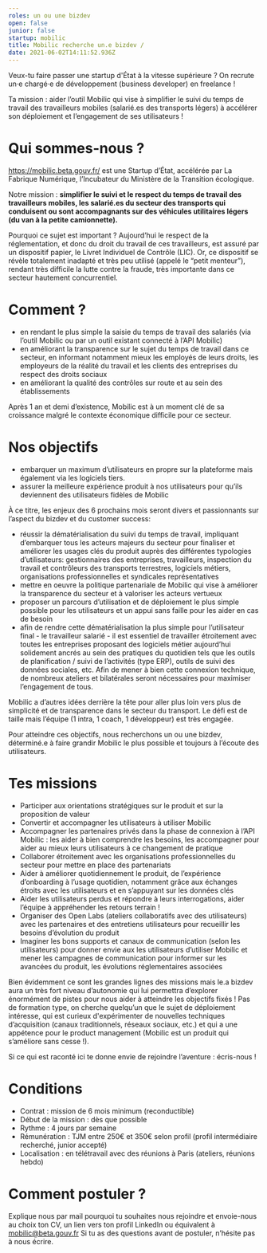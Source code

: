 ```yaml
---
roles: un ou une bizdev
open: false
junior: false
startup: mobilic
title: Mobilic recherche un.e bizdev /
date: 2021-06-02T14:11:52.936Z
---
```


Veux-tu faire passer une startup d'État à la vitesse supérieure ? On recrute un·e chargé·e de développement (business developer) en freelance !

Ta mission : aider l’outil Mobilic qui vise à simplifier le suivi du temps de travail des travailleurs mobiles (salarié.es des transports légers) à accélérer son déploiement et l’engagement de ses utilisateurs !

# Qui sommes-nous ?

https://mobilic.beta.gouv.fr/ est une Startup d’État, accélérée par La Fabrique Numérique, l’Incubateur du Ministère de la Transition écologique.

Notre mission : **simplifier le suivi et le respect du temps de travail des travailleurs mobiles, les salarié.es du secteur des transports qui conduisent ou sont accompagnants sur des véhicules utilitaires légers (du van à la petite camionnette).**

Pourquoi ce sujet est important ? Aujourd’hui le respect de la réglementation, et donc du droit du travail de ces travailleurs, est assuré par un dispositif papier, le Livret Individuel de Contrôle (LIC). Or, ce dispositif se révèle totalement inadapté et très peu utilisé (appelé le “petit menteur”), rendant très difficile la lutte contre la fraude, très importante dans ce secteur hautement concurrentiel.
 
# Comment ?

- en rendant le plus simple la saisie du temps de travail des salariés (via l’outil Mobilic ou par un outil existant connecté à l’API Mobilic)
- en améliorant la transparence sur le sujet du temps de travail dans ce secteur, en informant notamment mieux les employés de leurs droits, les employeurs de la réalité du travail et les clients des entreprises du respect des droits sociaux 
- en améliorant la qualité des contrôles sur route et au sein des établissements
 
Après 1 an et demi d’existence, Mobilic est à un moment clé de sa croissance malgré le contexte économique difficile pour ce secteur. 

# Nos objectifs

- embarquer un maximum d’utilisateurs en propre sur la plateforme mais également via les logiciels tiers.
- assurer la meilleure expérience produit à nos utilisateurs pour qu’ils deviennent des utilisateurs fidèles de Mobilic 
 
À ce titre, les enjeux des 6 prochains mois seront divers et passionnants sur l’aspect du bizdev et du customer success: 

- réussir la dématérialisation du suivi du temps de travail, impliquant d’embarquer tous les acteurs majeurs du secteur pour finaliser et améliorer les usages clés du produit auprès des différentes typologies d’utilisateurs: gestionnaires des entreprises, travailleurs, inspection du travail et contrôleurs des transports terrestres, logiciels métiers, organisations professionnelles et syndicales représentatives
- mettre en oeuvre la politique partenariale de Mobilic qui vise à améliorer la transparence du secteur et à valoriser les acteurs vertueux
- proposer un parcours d’utilisation et de déploiement le plus simple possible pour les utilisateurs et un appui sans faille pour les aider en cas de besoin 
- afin de rendre cette dématérialisation la plus simple pour l’utilisateur final - le travailleur salarié - il est essentiel de travailler étroitement avec toutes les entreprises proposant des logiciels métier aujourd’hui solidement ancrés au sein des pratiques du quotidien tels que les outils de planification / suivi de l’activités (type ERP), outils de suivi des données sociales, etc. Afin de mener à bien cette connexion technique, de nombreux ateliers et bilatérales seront nécessaires pour maximiser l’engagement de tous.
  
Mobilic a d’autres idées derrière la tête pour aller plus loin vers plus de simplicité et de transparence dans le secteur du transport. Le défi est de taille mais l’équipe (1 intra, 1 coach, 1 développeur) est très engagée.
 
Pour atteindre ces objectifs, nous recherchons un ou une bizdev, déterminé.e à faire grandir Mobilic le plus possible et toujours à l’écoute des utilisateurs.

# Tes missions 

- Participer aux orientations stratégiques sur le produit et sur la proposition de valeur
- Convertir et accompagner les utilisateurs à utiliser Mobilic
- Accompagner les partenaires privés dans la phase de connexion à l’API Mobilic : les aider à bien comprendre les besoins, les accompagner pour aider au mieux leurs utilisateurs à ce changement de pratique 
- Collaborer étroitement avec les organisations professionnelles du secteur pour mettre en place des partenariats
- Aider à améliorer quotidiennement le produit, de l’expérience d’onboarding à l’usage quotidien, notamment grâce aux échanges étroits avec les utilisateurs et en s’appuyant sur les données clés 
- Aider les utilisateurs perdus et répondre à leurs interrogations, aider l’équipe à appréhender les retours terrain ! 
- Organiser des Open Labs (ateliers collaboratifs avec des utilisateurs) avec les partenaires et des entretiens utilisateurs pour recueillir les besoins d’évolution du produit
- Imaginer les bons supports et canaux de communication (selon les utilisateurs) pour donner envie aux les utilisateurs d’utiliser Mobilic et mener les campagnes de communication pour informer sur les avancées du produit, les évolutions réglementaires associées 

Bien évidemment ce sont les grandes lignes des missions mais le.a bizdev aura un très fort niveau d’autonomie qui lui permettra d’explorer énormément de pistes pour nous aider à atteindre les objectifs fixés ! Pas de formation type, on cherche quelqu’un que le sujet de déploiement intéresse, qui est curieux d'expérimenter de nouvelles techniques d’acquisition (canaux traditionnels, réseaux sociaux, etc.) et qui a une appétence pour le product management (Mobilic est un produit qui s’améliore sans cesse !). 

Si ce qui est raconté ici te donne envie de rejoindre l’aventure : écris-nous ! 

# Conditions

- Contrat : mission de 6 mois minimum (reconductible)
- Début de la mission : dès que possible
- Rythme : 4 jours par semaine
- Rémunération : TJM entre 250€ et 350€ selon profil (profil intermédiaire recherché, junior accepté)
- Localisation : en télétravail avec des réunions à Paris (ateliers, réunions hebdo)

# Comment postuler ?

Explique nous par mail pourquoi tu souhaites nous rejoindre et envoie-nous au choix ton CV, un lien vers ton profil LinkedIn ou équivalent à mobilic@beta.gouv.fr
Si tu as des questions avant de postuler, n’hésite pas à nous écrire. 
